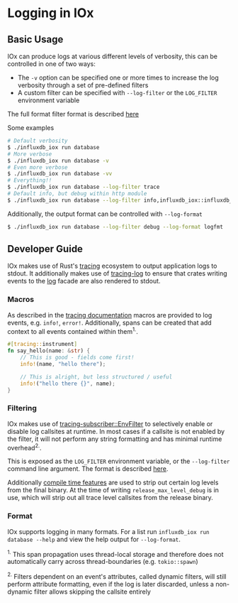 # Logging in IOx

## Basic Usage

IOx can produce logs at various different levels of verbosity, this can be controlled in one of two ways:

* The `-v` option can be specified one or more times to increase the log verbosity through a set of pre-defined filters
* A custom filter can be specified with `--log-filter` or the `LOG_FILTER` environment variable

The full format filter format is
described [here](https://tracing.rs/tracing_subscriber/filter/struct.envfilter#directives)

Some examples

```bash
# Default verbosity
$ ./influxdb_iox run database
# More verbose
$ ./influxdb_iox run database -v
# Even more verbose
$ ./influxdb_iox run database -vv
# Everything!!
$ ./influxdb_iox run database --log-filter trace
# Default info, but debug within http module
$ ./influxdb_iox run database --log-filter info,influxdb_iox::influxdb_ioxd::http=debug
```

Additionally, the output format can be controlled with `--log-format`

```bash
$ ./influxdb_iox run database --log-filter debug --log-format logfmt
```

## Developer Guide

IOx makes use of Rust's [tracing](https://docs.rs/tracing) ecosystem to output application logs to stdout. It
additionally makes use of [tracing-log](https://docs.rs/tracing-log) to ensure that crates writing events to
the [log](docs.rs/log/) facade are also rendered to stdout.

### Macros

As described in the [tracing documentation](https://docs.rs/tracing/0.1.28/tracing/#using-the-macros) macros are
provided to log events, e.g. `info!`, `error!`. Additionally, spans can be created that add context to all events
contained within them<sup>1.</sup>.

```rust
#[tracing::instrument]
fn say_hello(name: &str) {
    // This is good - fields come first!
    info!(name, "hello there");

    // This is alright, but less structured / useful
    info!("hello there {}", name);
}
```

### Filtering

IOx makes use of [tracing-subscriber::EnvFilter](https://tracing.rs/tracing_subscriber/filter/struct.envfilter) to
selectively enable or disable log callsites at runtime. In most cases if a callsite is not enabled by the filter, it
will not perform any string formatting and has minimal runtime overhead<sup>2.</sup>.

This is exposed as the `LOG_FILTER` environment variable, or the `--log-filter` command line argument. The format is
described [here](https://tracing.rs/tracing_subscriber/filter/struct.envfilter#directives).

Additionally [compile time features](https://tracing.rs/tracing/level_filters/index.html#compile-time-filters) are used
to strip out certain log levels from the final binary. At the time of writing `release_max_level_debug` is in use, which
will strip out all trace level callsites from the release binary.

### Format

IOx supports logging in many formats. For a list run `influxdb_iox run database --help` and view the help output
for `--log-format`.

<sup>1.</sup> This span propagation uses thread-local storage and therefore does not automatically carry across
thread-boundaries (e.g. `tokio::spawn`)

<sup>2.</sup> Filters dependent on an event's attributes, called dynamic filters, will still perform attribute
formatting, even if the log is later discarded, unless a non-dynamic filter allows skipping the callsite entirely
